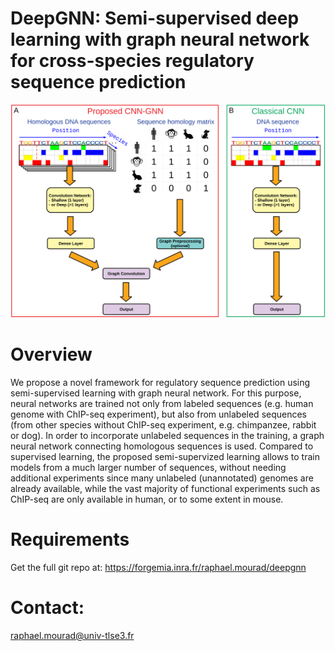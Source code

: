 # DeepGNN: Semi-supervised deep learning with graph neural network for cross-species regulatory sequence prediction


![alt text](Fig1_sketch_model.png)

# Overview
We propose a novel framework for regulatory sequence prediction using semi-supervised learning with graph neural network. For this purpose, neural networks are trained not only from labeled sequences (e.g. human genome with ChIP-seq experiment), but also from unlabeled sequences (from other species without ChIP-seq experiment, e.g. chimpanzee, rabbit or dog). In order to incorporate unlabeled sequences in the training, a graph neural network connecting homologous sequences is used. Compared to supervised learning, the proposed semi-supervized learning allows to train models from a much larger number of sequences, without needing additional experiments since many unlabeled (unannotated) genomes are already available, while the vast majority of functional experiments such as ChIP-seq are only available in human, or to some extent in mouse.

# Requirements
Get the full git repo at:
https://forgemia.inra.fr/raphael.mourad/deepgnn


# Contact: 
raphael.mourad@univ-tlse3.fr
